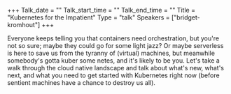 +++
Talk_date = ""
Talk_start_time = ""
Talk_end_time = ""
Title = "Kubernetes for the Impatient"
Type = "talk"
Speakers = ["bridget-kromhout"]
+++

Everyone keeps telling you that containers need orchestration, but you're not so sure; maybe they could go for some light jazz? Or maybe serverless is here to save us from the tyranny of (virtual) machines, but meanwhile somebody's gotta kuber some netes, and it's likely to be you. Let's take a walk through the cloud native landscape and talk about what's new, what's next, and what you need to get started with Kubernetes right now (before sentient machines have a chance to destroy us all).
